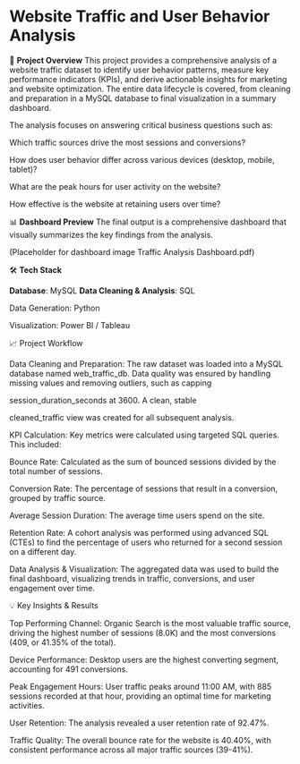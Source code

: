 # Website Traffic and User Behavior Analysis
🚀 **Project Overview**
This project provides a comprehensive analysis of a website traffic dataset to identify user behavior patterns, measure key performance indicators (KPIs), and derive actionable insights for marketing and website optimization. The entire data lifecycle is covered, from cleaning and preparation in a MySQL database to final visualization in a summary dashboard.




The analysis focuses on answering critical business questions such as:

Which traffic sources drive the most sessions and conversions?

How does user behavior differ across various devices (desktop, mobile, tablet)?

What are the peak hours for user activity on the website?

How effective is the website at retaining users over time?

📊 **Dashboard Preview**
The final output is a comprehensive dashboard that visually summarizes the key findings from the analysis.

(Placeholder for dashboard image Traffic Analysis Dashboard.pdf)

🛠️ **Tech Stack**

**Database**: MySQL 
**Data Cleaning & Analysis**: SQL 

Data Generation: Python

Visualization: Power BI / Tableau

📈 Project Workflow

Data Cleaning and Preparation: The raw dataset was loaded into a MySQL database named web_traffic_db. Data quality was ensured by handling missing values and removing outliers, such as capping 

session_duration_seconds at 3600. A clean, stable 

cleaned_traffic view was created for all subsequent analysis.

KPI Calculation: Key metrics were calculated using targeted SQL queries. This included:


Bounce Rate: Calculated as the sum of bounced sessions divided by the total number of sessions.


Conversion Rate: The percentage of sessions that result in a conversion, grouped by traffic source.


Average Session Duration: The average time users spend on the site.


Retention Rate: A cohort analysis was performed using advanced SQL (CTEs) to find the percentage of users who returned for a second session on a different day.


Data Analysis & Visualization: The aggregated data was used to build the final dashboard, visualizing trends in traffic, conversions, and user engagement over time.



💡 Key Insights & Results

Top Performing Channel: Organic Search is the most valuable traffic source, driving the highest number of sessions (8.0K) and the most conversions (409, or 41.35% of the total).






Device Performance: Desktop users are the highest converting segment, accounting for 491 conversions.





Peak Engagement Hours: User traffic peaks around 11:00 AM, with 885 sessions recorded at that hour, providing an optimal time for marketing activities.





User Retention: The analysis revealed a user retention rate of 92.47%.




Traffic Quality: The overall bounce rate for the website is 40.40%, with consistent performance across all major traffic sources (39-41%).
